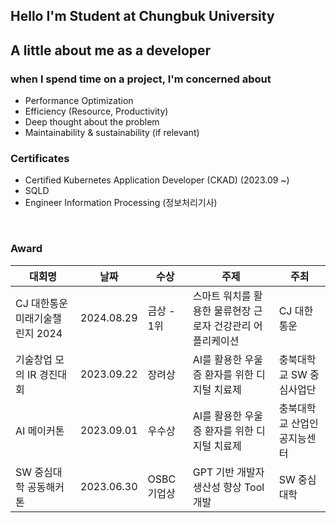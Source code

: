## Hello I'm Student at Chungbuk University 

## A little about me as a developer

### when I spend time on a project, I'm concerned about
- Performance Optimization
- Efficiency (Resource, Productivity)
- Deep thought about the problem
- Maintainability & sustainability (if relevant)

### Certificates
- Certified Kubernetes Application Developer (CKAD) (2023.09 ~)
- SQLD
- Engineer Information Processing (정보처리기사)

<br/>

### Award
| 대회명 | 날짜 | 수상 | 주제 | 주최 |
| --- | --- | --- | --- | --- |
| CJ 대한통운 미래기술챌린지 2024 | 2024.08.29 | 금상 - 1위 | 스마트 워치를 활용한 물류현장 근로자 건강관리 어플리케이션 | CJ 대한통운 |
| 기술창업 모의 IR 경진대회 | 2023.09.22 | 장려상 | AI를 활용한 우울증 환자를 위한 디지털 치료제 | 충북대학교 SW 중심사업단 |
| AI 메이커톤 | 2023.09.01 | 우수상 | AI를 활용한 우울증 환자를 위한 디지털 치료제 | 충북대학교 산업인공지능센터 |
| SW 중심대학 공동해커톤 | 2023.06.30 | OSBC 기업상 | GPT 기반 개발자 생산성 향상 Tool 개발 | SW 중심대학 |
